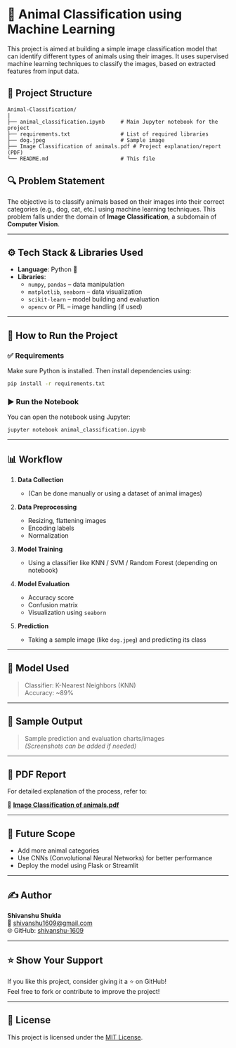 # 🐾 Animal Classification using Machine Learning

This project is aimed at building a simple image classification model that can identify different types of animals using their images. It uses supervised machine learning techniques to classify the images, based on extracted features from input data.

## 📁 Project Structure

```
Animal-Classification/
|
├── animal_classification.ipynb     # Main Jupyter notebook for the project
├── requirements.txt                # List of required libraries
├── dog.jpeg                        # Sample image
├── Image Classification of animals.pdf # Project explanation/report (PDF)
└── README.md                       # This file
```

## 🔍 Problem Statement

The objective is to classify animals based on their images into their correct categories (e.g., dog, cat, etc.) using machine learning techniques. This problem falls under the domain of **Image Classification**, a subdomain of **Computer Vision**.

---

## ⚙️ Tech Stack & Libraries Used

- **Language**: Python 🐍  
- **Libraries**:
  - `numpy`, `pandas` – data manipulation
  - `matplotlib`, `seaborn` – data visualization
  - `scikit-learn` – model building and evaluation
  - `opencv` or PIL – image handling (if used)

---

## 🚀 How to Run the Project

### ✅ Requirements

Make sure Python is installed. Then install dependencies using:

```bash
pip install -r requirements.txt
```

### ▶️ Run the Notebook

You can open the notebook using Jupyter:

```bash
jupyter notebook animal_classification.ipynb
```

---

## 📊 Workflow

1. **Data Collection**  
   - (Can be done manually or using a dataset of animal images)

2. **Data Preprocessing**  
   - Resizing, flattening images  
   - Encoding labels  
   - Normalization

3. **Model Training**  
   - Using a classifier like KNN / SVM / Random Forest (depending on notebook)

4. **Model Evaluation**  
   - Accuracy score  
   - Confusion matrix  
   - Visualization using `seaborn`

5. **Prediction**  
   - Taking a sample image (like `dog.jpeg`) and predicting its class

---

## 🧠 Model Used

> Classifier: K-Nearest Neighbors (KNN)  
> Accuracy: ~89%

---

## 📄 Sample Output

> Sample prediction and evaluation charts/images  
> _(Screenshots can be added if needed)_

---

## 📜 PDF Report

For detailed explanation of the process, refer to:

📌 **[Image Classification of animals.pdf](./Image%20Classification%20of%20animals.pdf)**

---

## 🧒 Future Scope

- Add more animal categories  
- Use CNNs (Convolutional Neural Networks) for better performance  
- Deploy the model using Flask or Streamlit

---

## ✍️ Author

**Shivanshu Shukla**  
📧 [shivanshu1609@gmail.com](mailto:shivanshu1609@gmail.com)  
🌐 GitHub: [shivanshu-1609](https://github.com/shivanshu-1609)

---

## ⭐️ Show Your Support

If you like this project, consider giving it a ⭐️ on GitHub!  
Feel free to fork or contribute to improve the project!

---

## 📌 License

This project is licensed under the [MIT License](https://opensource.org/licenses/MIT).

